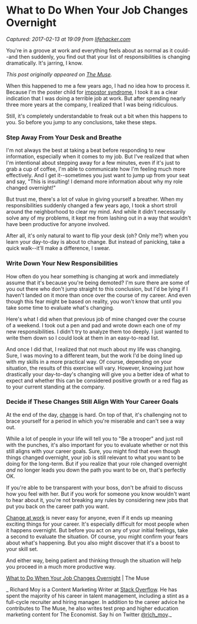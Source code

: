 # What to Do When Your Job Changes Overnight

_Captured: 2017-02-13 at 19:09 from [lifehacker.com](http://lifehacker.com/what-to-do-when-your-job-changes-overnight-1792273793?utm_campaign=socialflow_lifehacker_twitter&utm_source=lifehacker_twitter&utm_medium=socialflow)_

You're in a groove at work and everything feels about as normal as it could--and then suddenly, you find out that your list of responsibilities is changing dramatically. It's jarring, I know.

_This post originally appeared on [The Muse](https://www.themuse.com/advice/what-to-do-when-your-job-changes-overnight)._

When this happened to me a few years ago, I had no idea how to process it. Because I'm the poster child for [impostor syndrome](https://www.themuse.com/advice/how-to-banish-imposter-syndrome-and-embrace-everything-you-deserve), I took it as a clear indication that I was doing a terrible job at work. But after spending nearly three more years at the company, I realized that I was being ridiculous.

Still, it's completely understandable to freak out a bit when this happens to you. So before you jump to any conclusions, take these steps.

### Step Away From Your Desk and Breathe

I'm not always the best at taking a beat before responding to new information, especially when it comes to my job. But I've realized that when I'm intentional about stepping away for a few minutes, even if it's just to grab a cup of coffee, I'm able to communicate how I'm feeling much more effectively. And I get it--sometimes you just want to jump up from your seat and say, "This is insulting! I demand more information about why my role changed overnight!"

But trust me, there's a lot of value in giving yourself a breather. When my responsibilities suddenly changed a few years ago, I took a short stroll around the neighborhood to clear my mind. And while it didn't necessarily solve any of my problems, it kept me from lashing out in a way that wouldn't have been productive for anyone involved.

After all, it's only natural to want to flip your desk (oh? Only me?) when you learn your day-to-day is about to change. But instead of panicking, take a quick walk--it'll make a difference, I swear.

### Write Down Your New Responsibilities

How often do you hear something is changing at work and immediately assume that it's because you're being demoted? I'm sure there are some of you out there who don't jump straight to this conclusion, but I'd be lying if I haven't landed on it more than once over the course of my career. And even though this fear might be based on reality, you won't know that until you take some time to evaluate what's changing.

Here's what I did when that previous job of mine changed over the course of a weekend. I took out a pen and pad and wrote down each one of my new responsibilities. I didn't try to analyze them too deeply. I just wanted to write them down so I could look at them in an easy-to-read list.

And once I did that, I realized that not much about my life was changing. Sure, I was moving to a different team, but the work I'd be doing lined up with my skills in a more practical way. Of course, depending on your situation, the results of this exercise will vary. However, knowing just how drastically your day-to-day's changing will give you a better idea of what to expect and whether this can be considered positive growth or a red flag as to your current standing at the company.

### Decide if These Changes Still Align With Your Career Goals

At the end of the day, [change](https://www.themuse.com/advice/everything-changesheres-how-you-can-get-better-at-accepting-that-fact) is hard. On top of that, it's challenging not to brace yourself for a period in which you're miserable and can't see a way out.

While a lot of people in your life will tell you to "Be a trooper" and just roll with the punches, it's also important for you to evaluate whether or not this still aligns with your career goals. Sure, you might find that even though things changed overnight, your job is still relevant to what you want to be doing for the long-term. But if you realize that your role changed overnight _and_ no longer leads you down the path you want to be on, that's perfectly OK.

If you're able to be transparent with your boss, don't be afraid to discuss how you feel with her. But if you work for someone you know wouldn't want to hear about it, you're not breaking any rules by considering new jobs that put you back on the career path you want.

[Change at work](https://www.themuse.com/advice/everything-changesheres-how-you-can-get-better-at-accepting-that-fact) is never easy for anyone, even if it ends up meaning exciting things for your career. It's especially difficult for most people when it happens overnight. But before you act on any of your initial feelings, take a second to evaluate the situation. Of course, you might confirm your fears about what's happening. But you also might discover that it's a boost to your skill set.

And either way, being patient and thinking through the situation will help you proceed in a much more productive way.

[What to Do When Your Job Changes Overnight](https://www.themuse.com/advice/what-to-do-when-your-job-changes-overnight) | The Muse

_ Richard Moy is a Content Marketing Writer at [Stack Overflow](http://business.stackoverflow.com/blog). He has spent the majority of his career in talent management, including a stint as a full-cycle recruiter and hiring manager. In addition to the career advice he contributes to The Muse, he also writes test prep and higher education marketing content for The Economist. Say hi on Twitter [@rich_moy](http://twitter.com/rich_moy)._
